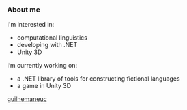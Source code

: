 ### About me

I'm interested in:
 - computational linguistics
 - developing with .NET
 - Unity 3D

I’m currently working on: 
 - a .NET library of tools for constructing fictional languages
 - a game in Unity 3D

[guilhemaneuc](https://github.com/guilhemaneuc)
